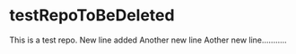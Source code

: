 # testRepoToBeDeleted
This is a test repo.
New line added
Another new line
Aother new line...........
